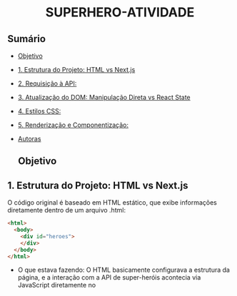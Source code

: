 <h1 align="center">SUPERHERO-ATIVIDADE</h1>

## Sumário
* [Objetivo](#objetivo)
*  [1. Estrutura do Projeto: HTML vs Next.js ](#htmlXnext)
*  [2. Requisição à API: ](#api)
*  [3. Atualização do DOM: Manipulação Direta vs React State](#3)
*  [4. Estilos CSS:](#4)
*  [5. Renderização e Componentização:](#5)
* [Autoras](#autoras)

  <div id='objetivo'/> 
   
  ## Objetivo  


<div id='htmlXnext' />

## 1. Estrutura do Projeto: HTML vs Next.js

O código original é baseado em HTML estático, que exibe informações diretamente dentro de um arquivo .html: 

```html
<html> 
  <body>
    <div id="heroes">
    </div>
  </body>
</html>
```

* O que estava fazendo: O HTML basicamente configurava a estrutura da página, e a interação com a API de super-heróis acontecia via JavaScript diretamente no <script>.
* Problema: Embora simples, o código não reutiliza componentes e depende de funções globais, o que pode ser ineficiente e difícil de manter.


Em `Next.js`, a estrutura do projeto é dividida em componentes e arquivos de estilo. O código está agora em um componente funcional dentro do diretório pages:

```next.js
"use client";  // Especifica que este é um componente cliente (React)
import { useState, useEffect } from "react";  // Hooks do React
import styles from "../styles/page.module.css";  // Importação de estilos CSS

export default function Home() {
  const [heroes, setHeroes] = useState([]);  // Gerencia o estado dos heróis
  ...
}
```

* O que está fazendo: Agora, temos um componente React que é mais modular. O useState gerencia o estado dos heróis, e useEffect permite buscar os dados assim que o componente for carregado.
* Por que mudou: Em vez de manipular o DOM diretamente, agora usamos um estado reativo para refletir as mudanças automaticamente, o que facilita a manutenção e a escalabilidade.


<div id='api' />
  
## 2. Requisição à API:
### Código original: 

```js
function getJSON(url, callback) {
  var xhr = new XMLHttpRequest(); 
  xhr.open('GET', url, true); 
  xhr.responseType = 'json'; 
  xhr.onload = function () {
    if (xhr.status === 200) {
      console.log('Dados recebidos com sucesso!'); 
      callback(xhr.response);
    } else {
      console.log('Problema ao conectar com a API: ' + xhr.status);
    } 
  }
  xhr.send(); 
}
```

* O que estava fazendo: O código original usa XMLHttpRequest para fazer a requisição HTTP à API de super-heróis. A resposta é manipulada com um callback, que é uma abordagem comum no JavaScript tradicional.
* Problema: O código usa uma abordagem antiga e não tão eficiente quanto a fetch, que é mais moderna e integrada com Promises, facilitando o manuseio de erros e fluxo assíncrono.

### Código Next.js: 

```next.js
const getHero = (id) => {
  const url = `${BASE_URL}${id}`;
  
  fetch(url)
    .then((response) => response.json())  // Converte a resposta para JSON
    .then((data) => {
      if (data.powerstats && data.image) {
        const hero = {
          name: data.name,
          intelligence: data.powerstats.intelligence || 0,
          strength: data.powerstats.strength || 0,
          image: data.image.url,
        };
        setHeroes((prevHeroes) => [...prevHeroes, hero]);  // Atualiza o estado com o herói
      }
    })
    .catch((error) => {
      console.error("Erro ao buscar dados", error);
    });
};
```

* O que está fazendo: O fetch é utilizado para fazer a requisição à API. Ele retorna uma Promise, que permite lidar de forma mais limpa com a resposta usando then e catch para tratar erros.
* Por que mudou: fetch é mais moderno, mais fácil de usar, e integrado ao ciclo de vida do React, o que torna o código mais legível e modular.

<div id='3' />

## 3. Atualização do DOM: Manipulação Direta vs React State

### Código original:

```js
document.getElementById("heroes").innerHTML += "<article>" +
  "<img src='" + image + "'/>" +
  "<h1>" + name + "</h1>" +
  "<p>intelligence: <span style='width: " + intelligence + "%; background-color: #F9B32F'></span> </p>" +
  "<p>strength: <span style='width: " + strength + "%; background-color: #FF7C6C'></span> </p>" +
  "</article>";
```

* O que estava fazendo: No código original, a resposta da API era usada diretamente para atualizar o conteúdo da página, manipulando o DOM com innerHTML.
* Problema: Manipulações diretas do DOM são propensas a erros e difíceis de gerenciar quando há atualizações frequentes, como no caso de adicionar heróis dinamicamente.

### Código Next.js:

``` next.js

return (
  <div className={styles.container}>
    <div className={styles.heroes}>
      {heroes.map((hero, index) => (
        <div key={index} className={styles.card}>
          <img src={hero.image} alt={hero.name} className={styles.heroImage} />
          <h1 className={styles.heroName}>{hero.name}</h1>
          <p>
            Intelligence:
            <p
              className={styles.setBar1}
              style={{ width: `${hero.intelligence}%` }}
            ></p>
          </p>
          <p>
            Strength:
            <p>
              className={styles.setBar2}
              style={{ width: `${hero.strength}%` }}
            ></p>
          </p>
        </div>
      ))}
    </div>
  </div>
);
```

* O que está fazendo: Em vez de manipular o DOM diretamente, o React usa o estado (heroes) para armazenar os dados dos heróis e automaticamente re-renderiza a página sempre que o estado é atualizado.
* Por que mudou: O React gerencia a renderização de maneira eficiente e baseada em estado, o que permite que o código seja mais modular e fácil de manter, sem a necessidade de atualizar manualmente o DOM.


<div id='4' />
  
## 4. Estilos CSS:

### Código original:
O código original usava CSS global, com regras aplicadas diretamente no arquivo HTML, como:

```css
#heroes {
  display: flex;
  flex-flow: row wrap;
  width: 100%;
  height: 100%;
  padding: 20px;
}
```

### Código next.js: 
No Next.js, usamos CSS Modules, que oferecem um escopo local para os estilos, evitando conflitos de nome.

```css
.heroes {
  display: flex;
  flex-flow: row wrap;
  justify-content: flex-start;
  gap: 20px;
  width: 100%;
}
```

* O que está fazendo: No código Next.js, cada arquivo CSS é tratado de maneira modular, ou seja, os estilos definidos em page.module.css afetam apenas os componentes que o importam.
* Por que mudou: O CSS Modules melhora a manutenção e evita problemas de colisão de classes ao isolar os estilos por componente, algo que o CSS global não oferece.



<div id ='5' />
  
## 5. Renderização e Componentização:

### Código original:

O código original é um arquivo HTML simples, sem componentes reutilizáveis ou modularização.

### Código next.js: 

No código Next.js, o HTML foi transformado em um componente React reutilizável. Cada herói é renderizado dentro de um cartão usando o map:

```next.js
{heroes.map((hero, index) => (
  <div key={index} className={styles.card}>
    <img src={hero.image} alt={hero.name} className={styles.heroImage} />
    <h1 className={styles.heroName}>{hero.name}</h1>
    <p>
      Intelligence:
      <span
        className={styles.setBar1}
        style={{ width: `${hero.intelligence}%` }}
      ></p>
    </p>
    <p>
      Strength:
      <p
        className={styles.setBar2}
        style={{ width: `${hero.strength}%` }}
      ></p>
    </p>
  </div>
))}
```

* O que está fazendo: O código agora utiliza componentes React e mapeia o array de heróis para renderizar dinamicamente os cartões de heróis.
* Por que mudou: A componentização permite reutilização e maior modularidade, o que facilita a manutenção e expansão da aplicação.



<div id='autoras'/>
   
## Autoras:
* Carolina Sun Ramos Nantes de Castilho 
* Clara Beatriz Aguiar 
 
